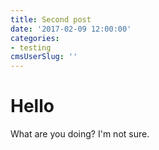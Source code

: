 ```yaml
---
title: Second post
date: '2017-02-09 12:00:00'
categories:
- testing
cmsUserSlug: ''
---
```

# Hello

What are you doing? I'm not sure.